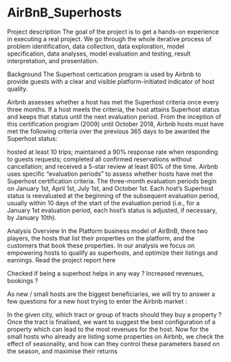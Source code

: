 # AirBnB_Superhosts
Project description
The goal of the project is to get a hands-on experience in executing a real project. We go through the whole iterative process of problem identification, data collection, data exploration, model specification, data analyses, model evaluation and testing, result interpretation, and presentation.

Background
The Superhost certication program is used by Airbnb to provide guests with a clear and visible platform-initiated indicator of host quality.

Airbnb assesses whether a host has met the Superhost criteria once every three months. If a host meets the criteria, the host attains Superhost status and keeps that status until the next evaluation period. From the inception of this certification program (2009) until October 2018, Airbnb hosts must have met the following criteria over the previous 365 days to be awarded the Superhost status:

hosted at least 10 trips;
maintained a 90% response rate when responding to guests requests;
completed all confirmed reservations without cancellation; and
received a 5-star review at least 80% of the time.
Airbnb uses specific “evaluation periods” to assess whether hosts have met the Superhost certification criteria. The three-month evaluation periods begin on January 1st, April 1st, July 1st, and October 1st. Each host’s Superhost status is reevaluated at the beginning of the subsequent evaluation period, usually within 10 days of the start of the evaluation period (i.e., for a January 1st evaluation period, each host’s status is adjusted, if necessary, by January 10th).

Analysis Overview
In the Platform business model of AirBnB, there two players, the hosts that list their properties on the platform, and the customers that book these properties. In our analysis we focus on empowering hosts to qualify as superhosts, and optimize their listings and earnings. Read the project report here

Checked if being a superhost helps in any way ? Increased revenues, bookings ?

As new / small hosts are the biggest beneficiaries, we will try to answer a few questions for a new host trying to enter the Airbnb market :

In the given city, which tract or group of tracts should they buy a property ?
Once the tract is finalised, we want to suggest the best configuration of a property which can lead to the most revenues for the host.
Now for the small hosts who already are listing some properties on Airbnb, we check the effect of seasonality, and how can they control these parameters based on the season, and maximise their returns
